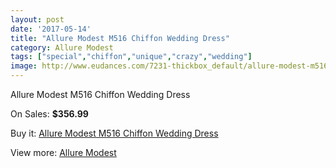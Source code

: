 ```yaml
---
layout: post
date: '2017-05-14'
title: "Allure Modest M516 Chiffon Wedding Dress"
category: Allure Modest
tags: ["special","chiffon","unique","crazy","wedding"]
image: http://www.eudances.com/7231-thickbox_default/allure-modest-m516-chiffon-wedding-dress.jpg
---
```

Allure Modest M516 Chiffon Wedding Dress

On Sales: **$356.99**
<a href="https://www.eudances.com/en/allure-modest/2607-allure-modest-m516-chiffon-wedding-dress.html"><amp-img layout="responsive" width="600" height="600" src="//www.eudances.com/7231-thickbox_default/allure-modest-m516-chiffon-wedding-dress.jpg" alt="Allure Modest M516 Chiffon Wedding Dress 0" /></a>
<a href="https://www.eudances.com/en/allure-modest/2607-allure-modest-m516-chiffon-wedding-dress.html"><amp-img layout="responsive" width="600" height="600" src="//www.eudances.com/7233-thickbox_default/allure-modest-m516-chiffon-wedding-dress.jpg" alt="Allure Modest M516 Chiffon Wedding Dress 1" /></a>
<a href="https://www.eudances.com/en/allure-modest/2607-allure-modest-m516-chiffon-wedding-dress.html"><amp-img layout="responsive" width="600" height="600" src="//www.eudances.com/7232-thickbox_default/allure-modest-m516-chiffon-wedding-dress.jpg" alt="Allure Modest M516 Chiffon Wedding Dress 2" /></a>

Buy it: [Allure Modest M516 Chiffon Wedding Dress](https://www.eudances.com/en/allure-modest/2607-allure-modest-m516-chiffon-wedding-dress.html "Allure Modest M516 Chiffon Wedding Dress")

View more: [Allure Modest](https://www.eudances.com/en/38-allure-modest "Allure Modest")